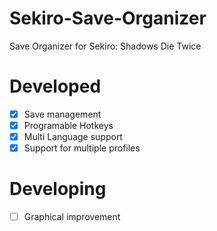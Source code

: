 # Sekiro-Save-Organizer
Save Organizer for Sekiro: Shadows Die Twice 

# Developed
* [x] Save management
* [x] Programable Hotkeys
* [x] Multi Language support
* [x] Support for multiple profiles

# Developing
* [ ] Graphical improvement
